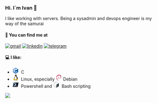 ### Hi. I`m Ivan 🤘

I like working with servers. Being a sysadmin and devops engineer is my way of the samurai

#### 📩 You can find me at

[![gmail](https://img.shields.io/badge/Gmail-D14836?style=for-the-badge&logo=gmail&logoColor=white)](mailto:rjrisen@gmail.com)
[![linkedin](https://img.shields.io/badge/LinkedIn-0077B5?style=for-the-badge&logo=linkedin&logoColor=white)](https://www.linkedin.com/in/ivan-galyamin-0b47ab296/)
[![telegram](https://img.shields.io/badge/Telegram-2CA5E0?style=for-the-badge&logo=telegram&logoColor=white)](https://t.me/RisenYT)

#### 💻 I like:

+ <img src="https://github.com/devicons/devicon/blob/master/icons/c/c-original.svg" title="C" alt="C" width="20" height="20"/>&nbsp; C
+ <img src="https://github.com/devicons/devicon/blob/master/icons/linux/linux-original.svg" title="Linux" alt="Linux" width="20" height="20"/>&nbsp; Linux, especially <img src="https://github.com/devicons/devicon/blob/master/icons/debian/debian-original.svg" title="Debian" alt="Linux" width="20" height="20"/> Debian
+ <img src="https://github.com/devicons/devicon/blob/master/icons/powershell/powershell-original.svg" title="Powershell" alt="Powershell" width="20" height="20"/>&nbsp; Powershell and <img src="https://github.com/devicons/devicon/blob/master/icons/bash/bash-original.svg" title="Bash" alt="Bash" width="20" height="20"/>&nbsp; Bash scripting

  
<img src="https://i.gifer.com/1gap.gif"/>
